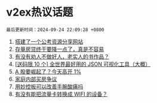 # v2ex热议话题

`最后更新时间：2024-09-24 22:09:28 +0800`

1. [搭建了一个公考资源分享网站](https://www.v2ex.com/t/1075302)
1. [存量房贷终于要降一点了，真是不容易](https://www.v2ex.com/t/1075268)
1. [有没有劝人不做好人，老实人的书作品？](https://www.v2ex.com/t/1075340)
1. [[送码限 10 个] 全世界最好用的 JSON 可视化工具（大概）](https://www.v2ex.com/t/1075250)
1. [A 股要崛起了？今天高开 1%](https://www.v2ex.com/t/1075277)
1. [家庭内部买房争议](https://www.v2ex.com/t/1075419)
1. [用妙控板可以改善手腕酸痛吗](https://www.v2ex.com/t/1075271)
1. [有没有能把流量卡转换成 WIFI 的设备？](https://www.v2ex.com/t/1075221)

